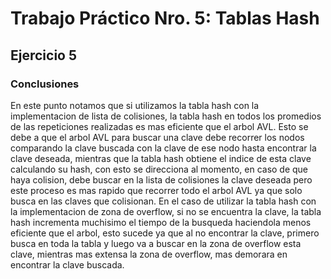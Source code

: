 # Trabajo Práctico Nro. 5: Tablas Hash

## Ejercicio 5
### Conclusiones
En este punto notamos que si utilizamos la tabla hash con la implementacion de lista de colisiones, la tabla hash en todos los promedios de las repeticiones realizadas es mas eficiente que el arbol AVL.
Esto se debe a que el arbol AVL para buscar una clave debe recorrer los nodos comparando la clave buscada con la clave de ese nodo hasta encontrar la clave deseada, mientras que la tabla hash obtiene el indice de esta clave calculando su hash, con esto se direcciona al momento, en caso de que haya colision, debe buscar en la lista de colisiones la clave deseada pero este proceso es mas rapido que recorrer todo el arbol AVL ya que solo busca en las claves que colisionan.
En el caso de utilizar la tabla hash con la implementacion de zona de overflow, si no se encuentra la clave, la tabla hash incrementa muchisimo el tiempo de la busqueda haciendola menos eficiente que el arbol, esto sucede ya que al no encontrar la clave, primero busca en toda la tabla y luego va a buscar en la zona de overflow esta clave, mientras mas extensa la zona de overflow, mas demorara en encontrar la clave buscada.